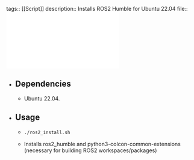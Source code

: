 tags:: [[Script]]
description:: Installs ROS2 Humble for Ubuntu 22.04
file:: ![ros2_install.sh](../assets/scripts/ros2_install.sh)

- ## Dependencies
	- Ubuntu 22.04.
- ## Usage
	- ```bash
	  ./ros2_install.sh
	  ```
	- Installs ros2_humble and python3-colcon-common-extensions (necessary for building ROS2 workspaces/packages)